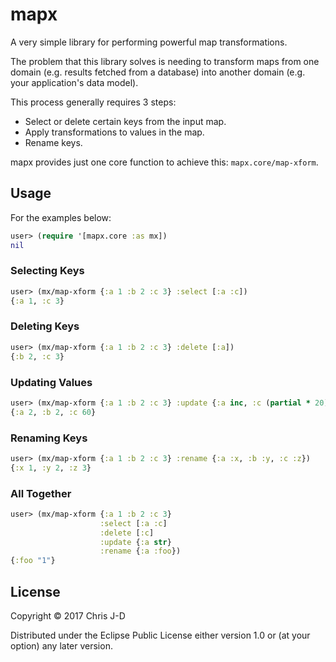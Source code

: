 # mapx

A very simple library for performing powerful map transformations.

The problem that this library solves is needing to transform maps from
one domain (e.g. results fetched from a database) into another domain
(e.g. your application's data model).

This process generally requires 3 steps:

- Select or delete certain keys from the input map.
- Apply transformations to values in the map.
- Rename keys.

mapx provides just one core function to achieve this:
`mapx.core/map-xform`.


## Usage

For the examples below:

```clojure
user> (require '[mapx.core :as mx])
nil
```

### Selecting Keys

```clojure
user> (mx/map-xform {:a 1 :b 2 :c 3} :select [:a :c])
{:a 1, :c 3}
```

### Deleting Keys

```clojure
user> (mx/map-xform {:a 1 :b 2 :c 3} :delete [:a])
{:b 2, :c 3}
```

### Updating Values

```clojure
user> (mx/map-xform {:a 1 :b 2 :c 3} :update {:a inc, :c (partial * 20)})
{:a 2, :b 2, :c 60}
```

### Renaming Keys

```clojure
user> (mx/map-xform {:a 1 :b 2 :c 3} :rename {:a :x, :b :y, :c :z})
{:x 1, :y 2, :z 3}
```

### All Together

```clojure
user> (mx/map-xform {:a 1 :b 2 :c 3}
                    :select [:a :c]
                    :delete [:c]
                    :update {:a str}
                    :rename {:a :foo})
{:foo "1"}
```


## License

Copyright © 2017 Chris J-D

Distributed under the Eclipse Public License either version 1.0 or (at
your option) any later version.
